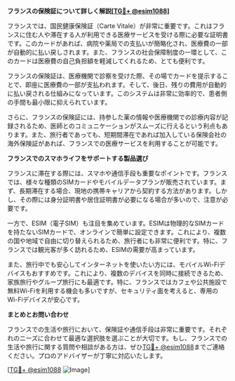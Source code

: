 **フランスの保険証について詳しく解説[[TG💪+ @esim1088](https://t.me/s/esim1088)]**

フランスでは、国民健康保険証（Carte Vitale）が非常に重要です。これはフランスに住む人や滞在する人が利用できる医療サービスを受ける際に必要な証明書です。このカードがあれば、病院や薬局での支払いが簡略化され、医療費の一部が自動的に払い戻しされます。また、フランスの社会保障制度の一環として、このカードは医療費の自己負担額を軽減してくれるため、とても便利です。

フランスの保険証は、医療機関で診察を受けた際、その場でカードを提示することで、即座に医療費の一部が支払われます。そして、後日、残りの費用が自動的に払い戻される仕組みになっています。このシステムは非常に効率的で、患者側の手間も最小限に抑えられています。

さらに、フランスの保険証には、持参した薬の情報や医療機関での診療内容が記録されるため、医師とのコミュニケーションがスムーズに行えるという利点もあります。また、旅行者であっても、短期間滞在であれば加入している保険会社の海外保険証があれば、フランスでの医療サービスを利用することが可能です。

**フランスでのスマホライフをサポートする製品選び**

フランスに滞在する際には、スマホや通信手段も重要なポイントです。フランスでは、様々な種類のSIMカードやモバイルデータプランが販売されています。まず、長期滞在する場合、現地の携帯キャリアから契約する方法があります。しかし、その際には身分証明書や居住証明書が必要になる場合が多いので、注意が必要です。

一方で、ESIM（電子SIM）も注目を集めています。ESIMは物理的なSIMカードを持たないSIMカードで、オンラインで簡単に設定できます。これにより、複数の国や地域で自由に切り替えられるため、旅行者にも非常に便利です。特に、フランスでは観光客が多く訪れるため、ESIMの需要が高まっています。

また、旅行中でも安心してインターネットを使いたい方には、モバイルWi-Fiデバイスもおすすめです。これにより、複数のデバイスを同時に接続できるため、家族旅行やグループ旅行にも最適です。特に、フランスではカフェや公共施設で無料Wi-Fiを利用する機会も多いですが、セキュリティ面を考えると、専用のWi-Fiデバイスが安心です。

**まとめとお問い合わせ**

フランスでの生活や旅行において、保険証や通信手段は非常に重要です。それぞれのニーズに合わせて最適な選択肢を選ぶことが大切です。もし、フランスでの生活や旅行に関する質問や相談がある方は、ぜひ[TG💪+ @esim1088](https://t.me/s/esim1088)までご連絡ください。プロのアドバイザーが丁寧に対応いたします。

[[TG💪+ @esim1088](https://t.me/s/esim1088) ![Image](https://i.postimg.cc/Y0z9fWf4/image.png)]
